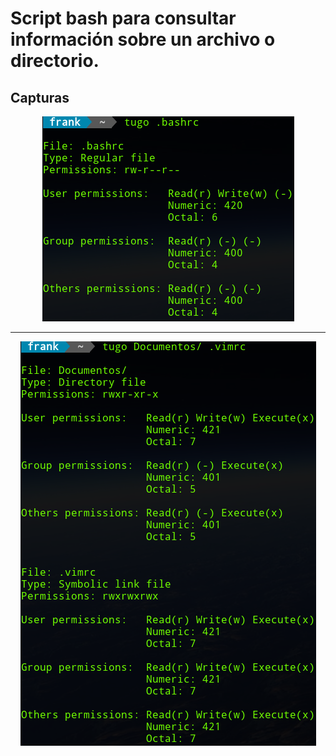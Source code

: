 # Script bash para consultar información sobre un archivo o directorio.

## Capturas
<p align="center">
    <img src="img/img01.png" alt>
</p>

<hr>

<p align="center">
    <img src="img/img02.png" alt>
</p>
